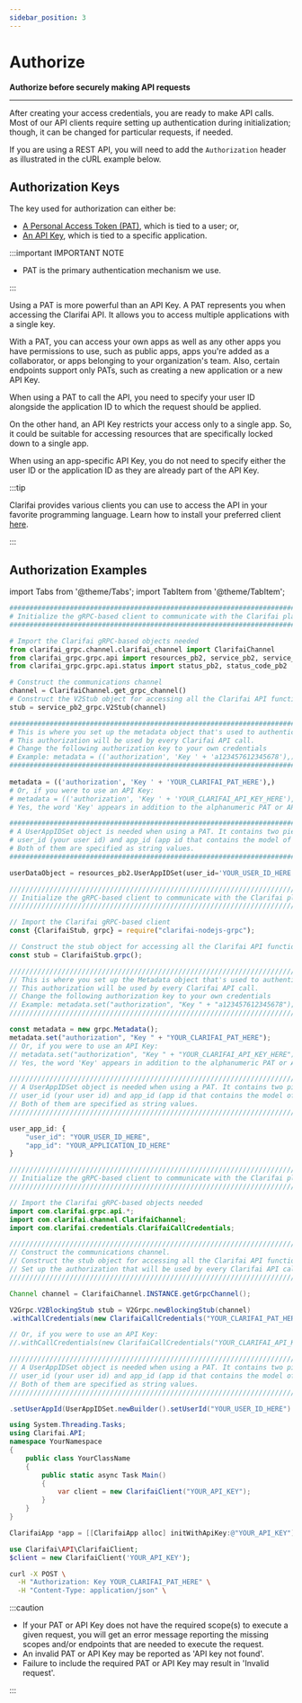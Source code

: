 ```yaml
---
sidebar_position: 3
---
```


# Authorize

**Authorize before securely making API requests**
<hr />
 

After creating your access credentials, you are ready to make API calls. Most of our API clients require setting up authentication during initialization; though, it can be changed for particular requests, if needed. 

If you are using a REST API, you will need to add the `Authorization` header as illustrated in the cURL example below.

## Authorization Keys

The key used for authorization can either be:

* [A Personal Access Token \(PAT\)](https://docs.clarifai.com/clarifai-basics/authentication/personal-access-tokens), which is tied to a user; or,
* [An API Key](https://docs.clarifai.com/clarifai-basics/authentication/app-specific-api-keys), which is tied to a specific application.

:::important IMPORTANT NOTE

- PAT is the primary authentication mechanism we use. 

:::

Using a PAT is more powerful than an API Key. A PAT represents you when accessing the Clarifai API. It allows you to access multiple applications with a single key.

With a PAT, you can access your own apps as well as any other apps you have permissions to use, such as public apps, apps you're added as a collaborator, or apps belonging to your organization's team. Also, certain endpoints support only PATs, such as creating a new application or a new API Key. 

When using a PAT to call the API, you need to specify your user ID alongside the application ID to which the request should be applied. 

On the other hand, an API Key restricts your access only to a single app. So, it could be suitable for accessing resources that are specifically locked down to a single app.

When using an app-specific API Key, you do not need to specify either the user ID or the application ID as they are already part of the API Key. 

:::tip

Clarifai provides various clients you can use to access the API in your favorite programming language. Learn how to install your preferred client [here](https://docs.clarifai.com/api-guide/api-overview/api-clients/). 

:::


## Authorization Examples

import Tabs from '@theme/Tabs';
import TabItem from '@theme/TabItem';

<Tabs>

<TabItem value="python" label="Python">

```python
###############################################################################################
# Initialize the gRPC-based client to communicate with the Clarifai platform.
###############################################################################################

# Import the Clarifai gRPC-based objects needed
from clarifai_grpc.channel.clarifai_channel import ClarifaiChannel
from clarifai_grpc.grpc.api import resources_pb2, service_pb2, service_pb2_grpc
from clarifai_grpc.grpc.api.status import status_pb2, status_code_pb2

# Construct the communications channel 
channel = ClarifaiChannel.get_grpc_channel()
# Construct the V2Stub object for accessing all the Clarifai API functionality
stub = service_pb2_grpc.V2Stub(channel)

##############################################################################################
# This is where you set up the metadata object that's used to authenticate. 
# This authorization will be used by every Clarifai API call.
# Change the following authorization key to your own credentials
# Example: metadata = (('authorization', 'Key ' + 'a123457612345678'),)
##############################################################################################
 
metadata = (('authorization', 'Key ' + 'YOUR_CLARIFAI_PAT_HERE'),)
# Or, if you were to use an API Key:
# metadata = (('authorization', 'Key ' + 'YOUR_CLARIFAI_API_KEY_HERE'),)
# Yes, the word 'Key' appears in addition to the alphanumeric PAT or API Key

##############################################################################################
# A UserAppIDSet object is needed when using a PAT. It contains two pieces of information: 
# user_id (your user id) and app_id (app id that contains the model of interest). 
# Both of them are specified as string values.
##############################################################################################

userDataObject = resources_pb2.UserAppIDSet(user_id='YOUR_USER_ID_HERE', app_id='YOUR_APPLICATION_ID_HERE')
```
</TabItem>

<TabItem value="nodejs" label="NodeJS">

```javascript
/////////////////////////////////////////////////////////////////////////////////////////////
// Initialize the gRPC-based client to communicate with the Clarifai platform.
////////////////////////////////////////////////////////////////////////////////////////////

// Import the Clarifai gRPC-based client
const {ClarifaiStub, grpc} = require("clarifai-nodejs-grpc");

// Construct the stub object for accessing all the Clarifai API functionality
const stub = ClarifaiStub.grpc();

////////////////////////////////////////////////////////////////////////////////////////////
// This is where you set up the Metadata object that's used to authenticate. 
// This authorization will be used by every Clarifai API call.
// Change the following authorization key to your own credentials
// Example: metadata.set("authorization", "Key " + "a123457612345678");
////////////////////////////////////////////////////////////////////////////////////////////

const metadata = new grpc.Metadata();
metadata.set("authorization", "Key " + "YOUR_CLARIFAI_PAT_HERE");
// Or, if you were to use an API Key:
// metadata.set("authorization", "Key " + "YOUR_CLARIFAI_API_KEY_HERE");
// Yes, the word 'Key' appears in addition to the alphanumeric PAT or API Key

/////////////////////////////////////////////////////////////////////////////////////////////
// A UserAppIDSet object is needed when using a PAT. It contains two pieces of information: 
// user_id (your user id) and app_id (app id that contains the model of interest). 
// Both of them are specified as string values.
/////////////////////////////////////////////////////////////////////////////////////////////

user_app_id: {
    "user_id": "YOUR_USER_ID_HERE",
    "app_id": "YOUR_APPLICATION_ID_HERE"
}
```
</TabItem>

<TabItem value="java" label="Java">

```java
/////////////////////////////////////////////////////////////////////////////////////////////
// Initialize the gRPC-based client to communicate with the Clarifai platform.
////////////////////////////////////////////////////////////////////////////////////////////

// Import the Clarifai gRPC-based objects needed
import com.clarifai.grpc.api.*;
import com.clarifai.channel.ClarifaiChannel;
import com.clarifai.credentials.ClarifaiCallCredentials;

/////////////////////////////////////////////////////////////////////////////////////////////
// Construct the communications channel.
// Construct the stub object for accessing all the Clarifai API functionality.
// Set up the authorization that will be used by every Clarifai API call.
/////////////////////////////////////////////////////////////////////////////////////////////

Channel channel = ClarifaiChannel.INSTANCE.getGrpcChannel();

V2Grpc.V2BlockingStub stub = V2Grpc.newBlockingStub(channel)
.withCallCredentials(new ClarifaiCallCredentials("YOUR_CLARIFAI_PAT_HERE"));

// Or, if you were to use an API Key:
//.withCallCredentials(new ClarifaiCallCredentials("YOUR_CLARIFAI_API_KEY_HERE"));

/////////////////////////////////////////////////////////////////////////////////////////////
// A UserAppIDSet object is needed when using a PAT. It contains two pieces of information: 
// user_id (your user id) and app_id (app id that contains the model of interest). 
// Both of them are specified as string values.
/////////////////////////////////////////////////////////////////////////////////////////////

.setUserAppId(UserAppIDSet.newBuilder().setUserId("YOUR_USER_ID_HERE").setAppId("YOUR_APPLICATION_ID_HERE"))
```
</TabItem>

<TabItem value="csharp" label="C#">

```csharp
using System.Threading.Tasks;
using Clarifai.API;
namespace YourNamespace
{
    public class YourClassName
    {
        public static async Task Main()
        {
            var client = new ClarifaiClient("YOUR_API_KEY");
        }
    }
}
```
</TabItem>

<TabItem value="objective-c" label="Objective-C">

```objectivec
ClarifaiApp *app = [[ClarifaiApp alloc] initWithApiKey:@"YOUR_API_KEY"];
```
</TabItem>

<TabItem value="php" label="PHP">

```php
use Clarifai\API\ClarifaiClient;
$client = new ClarifaiClient('YOUR_API_KEY');
```
</TabItem>

<TabItem value="cURL" label="cURL">

```bash
curl -X POST \
  -H "Authorization: Key YOUR_CLARIFAI_PAT_HERE" \
  -H "Content-Type: application/json" \  
```
</TabItem>
</Tabs>

:::caution

- If your PAT or API Key does not have the required scope\(s\) to execute a given request, you will get an error message reporting the missing scopes and/or endpoints that are needed to execute the request.
- An invalid PAT or API Key may be reported as 'API key not found'. 
- Failure to include the required PAT or API Key may result in 'Invalid request'.

:::
